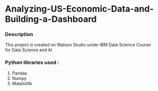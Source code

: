 # Analyzing-US-Economic-Data-and-Building-a-Dashboard
### Description
This project is created on Watson Studio under IBM Data Science Course for Data Science and AI

### Python libraries used :
1. Pandas
2. Numpy
3. Matplotlib

